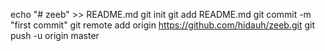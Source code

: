 echo "# zeeb" >> README.md
git init
git add README.md
git commit -m "first commit"
git remote add origin https://github.com/hidauh/zeeb.git
git push -u origin master
